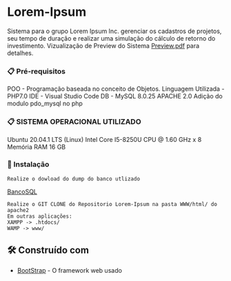 # Lorem-Ipsum

Sistema para o grupo Lorem Ipsum Inc. gerenciar os cadastros de projetos, seu tempo de duração e realizar uma simulação do cálculo de retorno do investimento.
Vizualização de Preview do Sistema [Preview.pdf](https://github.com/luan-albuquerque/Lorem-Ipsum/blob/main/Preview.pdf) para detalhes.

### 📋 Pré-requisitos
POO - Programação baseada no conceito de Objetos.
Linguagem Utilizada - PHP7.0 
IDE - Visual Studio Code 
DB - MySQL 8.0.25
APACHE 2.0
Adição do modulo pdo_mysql no php

### 📋 SISTEMA OPERACIONAL UTILIZADO
Ubuntu 20.04.1 LTS (Linux)
Intel Core I5-8250U CPU @ 1.60 GHz x 8
Memória RAM 16 GB

### 🔧 Instalação
```
Realize o dowload do dump do banco utlizado 
```
[BancoSQL](https://github.com/luan-albuquerque/Lorem-Ipsum/LOREMIPSUM.sql) 
```
Realize o GIT CLONE do Repositorio Lorem-Ipsum na pasta WWW/html/ do apache2
Em outras aplicações:
XAMPP -> .htdocs/
WAMP -> www/

```


## 🛠️ Construído com
* [BootStrap](https://getbootstrap.com/) - O framework web usado

